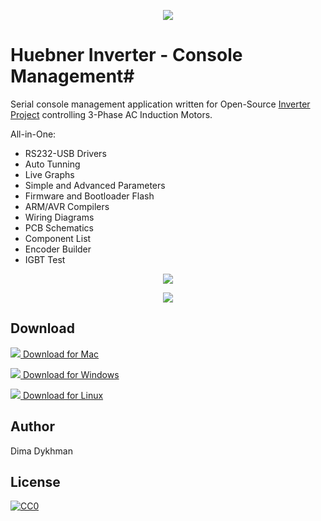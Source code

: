 <p align="center">
<img src="https://github.com/poofik/huebner-inverter/raw/master/macOS/Assets.xcassets/AppIcon.appiconset/128x128.png">
</p>

# Huebner Inverter - Console Management#

Serial console management application written for Open-Source [Inverter Project](http://johanneshuebner.com/quickcms/index.html%3Fde_electric-car-conversion-site,14.html) controlling 3-Phase AC Induction Motors.

All-in-One:
<ul>
<li>RS232-USB Drivers</li>
<li>Auto Tunning</li>
<li>Live Graphs</li>
<li>Simple and Advanced Parameters</li>
<li>Firmware and Bootloader Flash</li>
<li>ARM/AVR Compilers</li>
<li>Wiring Diagrams</li>
<li>PCB Schematics</li>
<li>Component List</li>
<li>Encoder Builder</li>
<li>IGBT Test</li>
</ul>

<p align="center">
<img src="https://github.com/poofik/huebner-inverter/raw/master/Web/img/screenshot.jpg">
</p>

<p align="center">
<img src="https://github.com/poofik/huebner-inverter/raw/master/Web/img/photo.jpg">
</p>

## Download

<a href="https://github.com/poofik/Huebner-Inverter/releases/download/1.0/Huebner.Inverter.dmg"><img src="https://github.com/poofik/huebner-inverter/raw/master/Web/img/mac.png"> Download for Mac</a>

<a href="https://github.com/poofik/Huebner-Inverter/releases/download/1.0/Huebner.Inverter.Windows.zip"><img src="https://github.com/poofik/huebner-inverter/raw/master/Web/img/win.png"> Download for Windows</a>

<a href="https://github.com/poofik/Huebner-Inverter/releases/download/1.0/Huebner.Inverter.Linux.tgz"><img src="https://github.com/poofik/huebner-inverter/raw/master/Web/img/linux.png"> Download for Linux</a>

## Author

Dima Dykhman

## License

<a href="http://creativecommons.org/publicdomain/zero/1.0/" rel="license" target="_blank"> <img alt="CC0" border="0" src="http://i.creativecommons.org/l/zero/1.0/88x31.png" title="CC0" /></a>